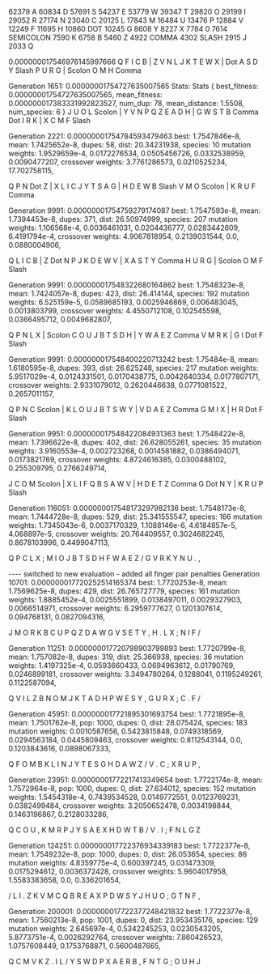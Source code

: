62379 A
60834 D
57691 S
54237 E
53779 W
39347 T
29820 O
29199 I
29052 R
27174 N
23040 C
20125 L
17843 M
16484 U
13476 P
12884 V
12249 F
11695 H
10860 DOT
10245 G
8608 Y
8227 X
7784 0
7614 SEMICOLON
7590 K
6758 B
5460 Z
4922 COMMA
4302 SLASH
2915 J
2033 Q


0.000000017546976145997666
Q	F	I	C	B	|	Z	V	N	L	J
K	T	E	W	X	|	Dot	A	S	D	Y
Slash	P	U	R	G	|	Scolon	O	M	H	Comma

Generation 1651: 0.00000001754727635007565
Stats: Stats { best_fitness: 0.00000001754727635007565, mean_fitness: 0.000000017383331992823527, num_dup: 78, mean_distance: 1.5508, num_species: 6 }
J	U	O	L	Scolon	|	Y	V	N	P	Q
Z	E	A	D	H	|	G	W	S	T	B
Comma	Dot	I	R	K	|	X	C	M	F	Slash

Generation 2221: 0.00000001754784593479463
best: 1.7547846e-8, mean: 1.7425652e-8, dupes: 58, dist: 20.34231938, species: 10
  mutation weights: 1.9529659e-4, 0.0172276534, 0.0505456726, 0.0332538959, 0.0090477207,
  crossover weights: 3.7761286573, 0.0210525234, 17.702758115,

Q	P	N	Dot	Z	|	X	L	I	C	J
Y	T	S	A	G	|	H	D	E	W	B
Slash	V	M	O	Scolon	|	K	R	U	F	Comma


Generation 9991: 0.00000001754759279174087
best: 1.7547593e-8, mean: 1.7394453e-8, dupes: 371, dist: 26.50974999, species: 207
  mutation weights: 1.106568e-4, 0.0036461031, 0.0204436777, 0.0283442609, 6.4191794e-4,
  crossover weights: 4.9067818954, 0.2139031544, 0.0, 0.0880004906,

Q	L	I	C	B	|	Z	Dot	N	P	J
K	D	E	W	V	|	X	A	S	T	Y
Comma	H	U	R	G	|	Scolon	O	M	F	Slash

Generation 9991: 0.000000017548322680164862
best: 1.7548323e-8, mean: 1.7424057e-8, dupes: 423, dist: 26.414144, species: 192
  mutation weights: 6.525159e-5, 0.0589685193, 0.0025946869, 0.006483045, 0.0013803799,
  crossover weights: 4.4550712108, 0.102545598, 0.0366495712, 0.0049682807,

Q	P	N	L	X	|	Scolon	C	O	U	J
B	T	S	D	H	|	Y	W	A	E	Z
Comma	V	M	R	K	|	G	I	Dot	F	Slash


Generation 9991: 0.000000017548400220713242
best: 1.75484e-8, mean: 1.6180595e-8, dupes: 393, dist: 26.625248, species: 217
  mutation weights: 5.9517029e-4, 0.0124331501, 0.0170438775, 0.0042640334, 0.0177807171,
  crossover weights: 2.9331079012, 0.2620446638, 0.0771081522, 0.2657011157,

Q	P	N	C	Scolon	|	K	L	O	U	J
B	T	S	W	Y	|	V	D	A	E	Z
Comma	G	M	I	X	|	H	R	Dot	F	Slash

Generation 9951: 0.000000017548422084931363
best: 1.7548422e-8, mean: 1.7396622e-8, dupes: 402, dist: 26.628055261, species: 35
  mutation weights: 3.9160553e-4, 0.002723268, 0.0014581882, 0.0386494071, 0.0173821769,
  crossover weights: 4.8724616385, 0.0300488102, 0.255309795, 0.2766249714,

J	C	O	M	Scolon	|	X	L	I	F	Q
B	S	A	W	V	|	H	D	E	T	Z
Comma	G	Dot	N	Y	|	K	R	U	P	Slash

Generation 116051: 0.000000017548173297982136
best: 1.7548173e-8, mean: 1.7444728e-8, dupes: 529, dist: 25.341555547, species: 166
  mutation weights: 1.7345043e-6, 0.0037170329, 1.1088146e-6, 4.6184857e-5, 4.068897e-5,
  crossover weights: 20.764409557, 0.3024682245, 0.8678103996, 0.4499047113,

Q P C L X ; M I O J
B T S D H F W A E Z
/ G V R K Y N U . ,


---- switched to new evaluation - added all finger pair penalties
Generation 10701: 0.000000017720252514165374
best: 1.7720253e-8, mean: 1.7569625e-8, dupes: 429, dist: 26.765727779, species: 161
  mutation weights: 1.8885452e-4, 0.0025551899, 0.0138497011, 0.0029327903, 0.0066514971,
  crossover weights: 6.2959777627, 0.1201307614, 0.094768131, 0.0827094316,

J M O R K B C U P Q
Z D A W G V S E T Y
, H . L X ; N I F /

Generation 11251: 0.000000017720798903799893
best: 1.7720799e-8, mean: 1.757082e-8, dupes: 319, dist: 25.366938, species: 36
  mutation weights: 1.4197325e-4, 0.0593660433, 0.0694963612, 0.01790769, 0.0246899181,
  crossover weights: 3.3494780264, 0.1288041, 0.1195249261, 0.1122587094,

Q V I L Z B N O M J
K T A D H P W E S Y
, G U R X ; C . F /


Generation 45951: 0.000000017721895301693754
best: 1.7721895e-8, mean: 1.7501762e-8, pop: 1000, dupes: 0, dist: 28.075424, species: 183
  mutation weights: 0.0010587656, 0.5423815848, 0.0749318569, 0.0294563184, 0.0445809463,
  crossover weights: 0.8112543144, 0.0, 0.1203843616, 0.0898067333,

Q F O M B K L I N J
Y T E S G H D A W Z
/ V . C ; X R U P ,

Generation 23951: 0.00000001772217413349654
best: 1.7722174e-8, mean: 1.7572964e-8, pop: 1000, dupes: 0, dist: 27.634012, species: 152
  mutation weights: 1.5454318e-4, 0.7439534528, 0.0149772551, 0.0123769231, 0.0382499484,
  crossover weights: 3.2050652478, 0.0034198844, 0.1463196867, 0.2128033286,

Q C O U , K M R P J
Y S A E X H D W T B
/ V . I ; F N L G Z

Generation 124251: 0.000000017722376934339183
best: 1.7722377e-8, mean: 1.7549232e-8, pop: 1000, dupes: 0, dist: 26.053654, species: 86
  mutation weights: 4.8359775e-4, 0.600397245, 0.031473309, 0.0175294612, 0.0036372428,
  crossover weights: 5.9604017958, 1.5583383658, 0.0, 0.336201654,

/ L I . Z K V M C Q
B R E A X P D W S Y
J H U O ; G T N F ,

Generation 200001: 0.000000017722377248421832
best: 1.7722377e-8, mean: 1.7560213e-8, pop: 1001, dupes: 0, dist: 23.953435176, species: 129
  mutation weights: 2.645697e-4, 0.5342245253, 0.0230543205, 5.8773751e-4, 0.0026292764,
  crossover weights: 7.860426523, 1.0757608449, 0.1753768871, 0.5600487665,

Q C M V K Z . I L /
Y S W D P X A E R B
, F N T G ; O U H J
